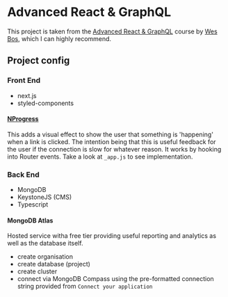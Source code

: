 # Advanced React & GraphQL

This project is taken from the [Advanced React & GraphQL](https://AdvancedReact.com) course by [Wes Bos](https://WesBos.com/), which I can highly recommend.

## Project config

### Front End

- next.js
- styled-components

#### [NProgress](https://github.com/rstacruz/nprogress)

This adds a visual effect to show the user that something is 'happening' when a link is clicked. The intention being that this is useful feedback for the user if the connection is slow for whatever reason. It works by hooking into Router events. Take a look at `_app.js` to see implementation.

### Back End

- MongoDB
- KeystoneJS (CMS)
- Typescript

#### MongoDB Atlas

Hosted service witha free tier providing useful reporting and analytics as well as the database itself.

- create organisation
- create database (project)
- create cluster
- connect via MongoDB Compass using the pre-formatted connection string provided from `Connect your application`
